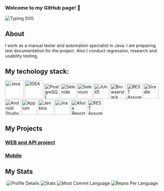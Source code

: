 ### Welcome to my GitHub page! 👋
![Typing SVG](https://readme-typing-svg.herokuapp.com?color=%23FF00FF&lines=I%60m+Java+QA+Engineer)

## About
I work as a manual tester and automation specialist in Java. 
I am preparing test documentation for the project. 
Also I conduct regression, research and usability testing.

## My techology stack:

<a href="https://www.java.com/"><img src="media/logo/Java.svg" width="60" height="60"  alt="Java"/></a>
<a id ="tech" href="https://www.jetbrains.com/idea/"><img src="media/logo/Idea.svg" width="60" height="60"  alt="IDEA"/></a>
<a href="https://www.postgresql.org"><img src="icons/postgreSQL.svg" title="PostgreSQL" alt="PostgreSQL" width="50" height="50"/></a>
<a href="https://selenide.org"><img src="icons/selenide.svg" title="Selenide" alt="Selenide" width="50" height="50"/></a>
<a href="https://www.selenium.dev"><img src="icons/selenuim.svg" title="Selenium" alt="Selenium" width="50" height="50"/></a>
<a href="https://junit.org/junit5"><img src="icons/junit5.svg" title="JUnit5" alt="JUnit5" width="50" height="50"/></a>
<a href="https://www.browserstack.com/"><img src="media/logo/Browserstack.svg" width="50" height="50"  alt="Browserstack"/>
</a><a href="https://rest-assured.io"><img src="icons/rest_assured.svg" title="REST Assured" alt="REST Assured" width="50" height="50"/></a>
<a href="https://gradle.org"><img src="icons/gradle.svg" title="Gradle" alt="Gradle" width="50" height="50"/></a>
<a href="https://developer.android.com/studio"><img src="media/logo/Android-studio.svg" width="50" height="50"  alt="Android Studio"/></a>
<a href="https://appium.io/"><img src="media/logo/Appium.svg" width="50" height="50"  alt="Appium"/></a>
<a href="https://www.jenkins.io"><img src="icons/jenkins.svg" title="Jenkins" alt="Jenkins" width="50" height="50"/></a>
<a href="https://www.atlassian.com/software/jira"><img src="icons/jira.svg" title="Jira" alt="Jira" width="50" height="50"/></a>
<a href="https://qameta.io/allure-report"><img src="icons/allure_report.svg" title="Allure Report" alt="Allure Report" width="50" height="50"/></a>
<a href="https://qameta.io"><img src="icons/allure_testops.svg" title="Allure Testops" alt="REST Assured" width="50" height="50"/></a>

## My Projects
### [WEB and API project](https://github.com/KorolevaEka/final-diplom)
### [Mobile](https://github.com/KorolevaEka/mobile-tests)

## My Stats
<p align="center">
  <img src="https://github-profile-summary-cards.vercel.app/api/cards/profile-details?username=KorolevaEka&theme=tokyonight" alt="Profile Details">
  <img src="https://github-profile-summary-cards.vercel.app/api/cards/stats?username=KorolevaEka&theme=tokyonight" alt="Stats">
  <img src="https://github-profile-summary-cards.vercel.app/api/cards/most-commit-language?username=KorolevaEka&theme=tokyonight" alt="Most Commit Language">
  <img src="https://github-profile-summary-cards.vercel.app/api/cards/repos-per-language?username=KorolevaEka&theme=tokyonight" alt="Repos Per Language">
</p>

